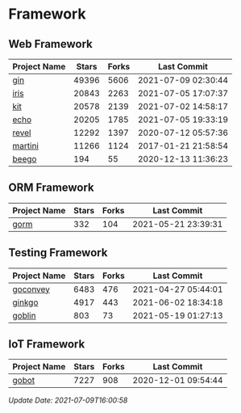 # Framework

## Web Framework
| Project Name | Stars | Forks | Last Commit |
| ------------ | ----- | ----- | ----------- |
| [gin](https://github.com/gin-gonic/gin) | 49396 | 5606 | 2021-07-09 02:30:44 |
| [iris](https://github.com/kataras/iris) | 20843 | 2263 | 2021-07-05 17:07:37 |
| [kit](https://github.com/go-kit/kit) | 20578 | 2139 | 2021-07-02 14:58:17 |
| [echo](https://github.com/labstack/echo) | 20205 | 1785 | 2021-07-05 19:33:19 |
| [revel](https://github.com/revel/revel) | 12292 | 1397 | 2020-07-12 05:57:36 |
| [martini](https://github.com/go-martini/martini) | 11266 | 1124 | 2017-01-21 21:58:54 |
| [beego](https://github.com/astaxie/beego) | 194 | 55 | 2020-12-13 11:36:23 |

## ORM Framework
| Project Name | Stars | Forks | Last Commit |
| ------------ | ----- | ----- | ----------- |
| [gorm](https://github.com/jinzhu/gorm) | 332 | 104 | 2021-05-21 23:39:31 |

## Testing Framework
| Project Name | Stars | Forks | Last Commit |
| ------------ | ----- | ----- | ----------- |
| [goconvey](https://github.com/smartystreets/goconvey) | 6483 | 476 | 2021-04-27 05:44:01 |
| [ginkgo](https://github.com/onsi/ginkgo) | 4917 | 443 | 2021-06-02 18:34:18 |
| [goblin](https://github.com/franela/goblin) | 803 | 73 | 2021-05-19 01:27:13 |

## IoT Framework
| Project Name | Stars | Forks | Last Commit |
| ------------ | ----- | ----- | ----------- |
| [gobot](https://github.com/hybridgroup/gobot) | 7227 | 908 | 2020-12-01 09:54:44 |

*Update Date: 2021-07-09T16:00:58*